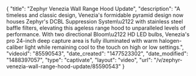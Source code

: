 {
    "title": "Zephyr Venezia Wall Range Hood Update",
    "description": "A timeless and classic design, Venezia's formidable pyramid design now houses Zephyr's DCBL Suppression System\u2122 with stainless steel baffle filters, elevating this ageless range hood to unparalleled levels of performance. With two directional Bloom\u2122 HD LED bulbs, Venezia's pro 24-inch deep capture area is fully illuminated with warm halogen-caliber light while remaining cool to the touch on high or low settings.",
    "videoid": "85590543",
    "date_created": "1477523302",
    "date_modified": "1488397057",
    "type": "captivate",
    "layout": "video",
    "url": "\/v\/zephyr-venezia-wall-range-hood-update\/85590543"
}